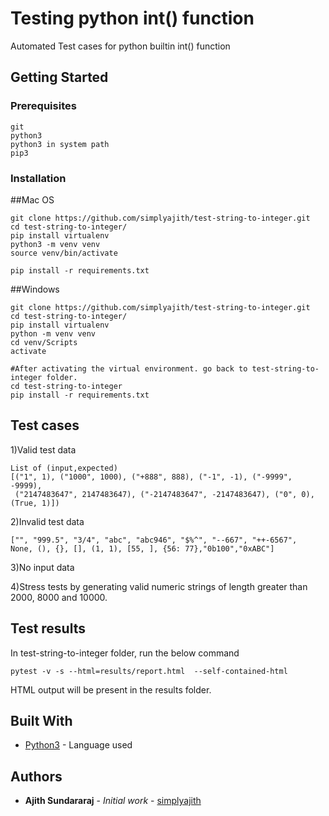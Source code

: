 # Testing python int() function

Automated Test cases for python builtin int() function

## Getting Started


### Prerequisites

```
git
python3
python3 in system path
pip3

```

### Installation


##Mac OS 
```
git clone https://github.com/simplyajith/test-string-to-integer.git
cd test-string-to-integer/
pip install virtualenv
python3 -m venv venv
source venv/bin/activate

pip install -r requirements.txt 

```

##Windows

```
git clone https://github.com/simplyajith/test-string-to-integer.git
cd test-string-to-integer/
pip install virtualenv
python -m venv venv
cd venv/Scripts
activate

#After activating the virtual environment. go back to test-string-to-integer folder.
cd test-string-to-integer
pip install -r requirements.txt

```

## Test cases
1)Valid test data

```
List of (input,expected)
[("1", 1), ("1000", 1000), ("+888", 888), ("-1", -1), ("-9999", -9999),
 ("2147483647", 2147483647), ("-2147483647", -2147483647), ("0", 0),(True, 1)])

```

2)Invalid test data

```
["", "999.5", "3/4", "abc", "abc946", "$%^", "--667", "++-6567",
None, (), {}, [], (1, 1), [55, ], {56: 77},"0b100","0xABC"]
```
3)No input data

4)Stress tests by generating valid numeric strings of length greater than 2000, 8000 and 10000.

## Test results
In test-string-to-integer folder, run the below command

```
pytest -v -s --html=results/report.html  --self-contained-html
```
HTML output will be present in the results folder.

## Built With

* [Python3](https://www.python.org/download/releases/3.0/) - Language used


## Authors

* **Ajith Sundararaj** - *Initial work* - [simplyajith](https://github.com/simplyajith)

